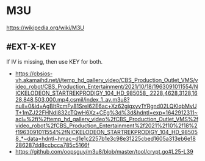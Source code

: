 # M3U

https://wikipedia.org/wiki/M3U

## #EXT-X-KEY

If IV is missing, then use KEY for both.

- <https://cbsios-vh.akamaihd.net/i/temp_hd_gallery_video/CBS_Production_Outlet_VMS/video_robot/CBS_Production_Entertainment/2021/10/18/1963091011554/NICKELODEON_STARTREKPRODIGY_104_HD_985058_,2228,4628,3128,1628,848,503,000.mp4.csmil/index_1_av.m3u8?null=0&id=AgBItRcmFy81SreI62E6ac+Xz62gjgxyv1YRgnd02LQKlqbMvUT+1mZJ22FHNdI832cTQwH6Xz+CEg%3d%3d&hdntl=exp=1642912311~acl=%2fi%2ftemp_hd_gallery_video%2fCBS_Production_Outlet_VMS%2fvideo_robot%2fCBS_Production_Entertainment%2f2021%2f10%2f18%2f1963091011554%2fNICKELODEON_STARTREKPRODIGY_104_HD_985058_*~data=hdntl~hmac=d1e1c2257b1e3c98e31225cbed1605a313eb6e18286287dd8ccbcca785c5166f>
- https://github.com/oopsguy/m3u8/blob/master/tool/crypt.go#L25-L39

